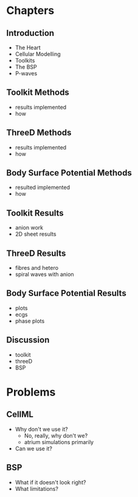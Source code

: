 Chapters
========

Introduction
------------

* The Heart
* Cellular Modelling
* Toolkits
* The BSP
* P-waves


Toolkit Methods
---------------

* results implemented
* how


ThreeD Methods
--------------

* results implemented
* how


Body Surface Potential Methods
------------------------------

* resulted implemented
* how


Toolkit Results
---------------

* anion work
* 2D sheet results


ThreeD Results
--------------

* fibres and hetero
* spiral waves with anion


Body Surface Potential Results
------------------------------

* plots
* ecgs
* phase plots

Discussion
----------

* toolkit
* threeD
* BSP



Problems
========

CellML
------

* Why don't we use it?
  * No, really, why don't we?
  * atrium simulations primarily
* Can we use it?

BSP
---

* What if it doesn't look right?
* What limitations?
